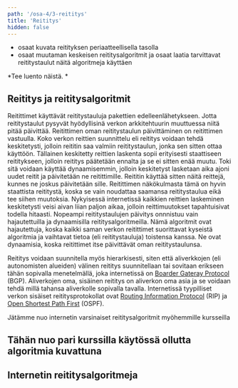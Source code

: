 ```yaml
---
path: '/osa-4/3-reititys'
title: 'Reititys'
hidden: false
---
```



<text-box variant='learningObjectives' name='Oppimistavoitteet'>

- osaat kuvata reitityksen periaatteellisella tasolla
- osaat muutaman keskeisen reititysalgoritmit ja osaat laatia tarvittavat reititystaulut näitä algoritmeja käyttäen

</text-box>


*Tee luento näistä. *

##  Reititys ja reititysalgoritmit

Reitittimet käyttävät reititystauluja pakettien edelleenlähetykseen. Jotta reititystaulut pysyvät hyödyllisinä verkon arkkitehtuurin muuttuessa niitä pitää päivittää. Reitittimen oman reititystaulun päivittäminen on reitittimen vastuulla.  Koko verkon reittien suunnittelu eli reititys voidaan tehdä keskitetysti, jolloin reititin saa valmiin reititystaulun, jonka sen sitten ottaa käyttöön. Tällainen keskitetty reittien laskenta sopii erityisesti staattiseen reititykseen, jolloin reititys päätetään ennalta ja se ei sitten enää muutu. Toki sitä voidaan käyttää dynaamisemmin, jolloin keskitetyst lasketaan aika ajoni uudet reitit ja päivitetään ne reitittimille. Reititin käyttää sitten näitä reittejä, kunnes ne joskus päivitetään sille. Reitittimen näkökulmasta tämä on hyvin staattista reititystä, koska se vain noudattaa saamansa reititystaulua eikä tee siihen muutoksia. Nykyisessä internetissä kaikkien reittien laskeminen keskitetysti veisi aivan liian paljon aikaa, jolloin reittimuutokset tapahtuisivat todella hitaasti. Nopeampi reititystaulujen päivitys onnnistuu vain hajautettuilla ja dynaamisilla reititysalgoritmeilla. Nämä algoritmit ovat hajautettuja, koska kaikki saman verkon reitittimet suorittavat kyseistä algoritmia ja vaihtavat tietoa (eli reititystauluja) toistensa kanssa. Ne ovat dynaamisia, koska reitittimet itse päivittävät oman reititystaulunsa.

Reititys voidaan suunnitella myös hierarkisesti, siten että aliverkkojen (eli autonomisten alueiden) välinen reititys suunnitellaan tai sovitaan erikseen tähän sopivalla menetelmällä, joka internetissä on [Boarder Gateray Protocol](https://fi.wikipedia.org/wiki/BGP) (BGP).  Aliverkojen oma, sisäinen reititys on aliverkon oma asia ja se voidaan tehdä millä tahansa aliverkolle sopivalla tavalla. Internetissä tyypilliset verkon sisäiset reititysprotokollat ovat [Routing Information Protocol](https://fi.wikipedia.org/wiki/Routing_Information_Protocol) (RIP) ja [Open Shortest Path First](https://fi.wikipedia.org/wiki/OSPF) (OSPF). 

Jätämme nuo internetin varsinaiset reititysalgoritmit myöhemmille kursseilla 


##   Tähän nuo pari kurssilla käytössä ollutta algoritmia kuvattuna



## Internetin reititysalgoritmeja


